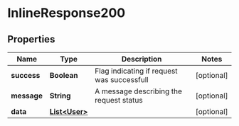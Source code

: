 
# InlineResponse200

## Properties
Name | Type | Description | Notes
------------ | ------------- | ------------- | -------------
**success** | **Boolean** | Flag indicating if request was successfull |  [optional]
**message** | **String** | A message describing the request status |  [optional]
**data** | [**List&lt;User&gt;**](User.md) |  |  [optional]




